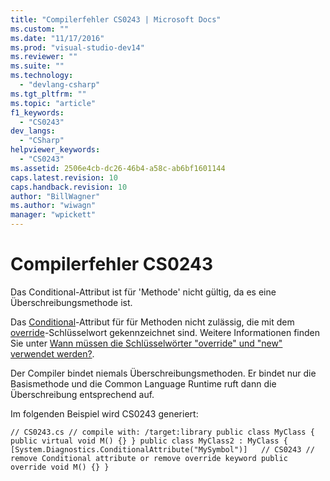 ```yaml
---
title: "Compilerfehler CS0243 | Microsoft Docs"
ms.custom: ""
ms.date: "11/17/2016"
ms.prod: "visual-studio-dev14"
ms.reviewer: ""
ms.suite: ""
ms.technology: 
  - "devlang-csharp"
ms.tgt_pltfrm: ""
ms.topic: "article"
f1_keywords: 
  - "CS0243"
dev_langs: 
  - "CSharp"
helpviewer_keywords: 
  - "CS0243"
ms.assetid: 2506e4cb-dc26-46b4-a58c-ab6bf1601144
caps.latest.revision: 10
caps.handback.revision: 10
author: "BillWagner"
ms.author: "wiwagn"
manager: "wpickett"
---
```

# Compilerfehler CS0243
Das Conditional\-Attribut ist für 'Methode' nicht gültig, da es eine Überschreibungsmethode ist.  
  
 Das [Conditional](http://msdn.microsoft.com/de-de/e1c4913b-74d0-421a-8a6d-c14b3f0e68fb)\-Attribut für für Methoden nicht zulässig, die mit dem [override](../../csharp/language-reference/keywords/override.md)\-Schlüsselwort gekennzeichnet sind. Weitere Informationen finden Sie unter [Wann müssen die Schlüsselwörter "override" und "new" verwendet werden?](../../csharp/programming-guide/classes-and-structs/knowing-when-to-use-override-and-new-keywords.md).  
  
 Der Compiler bindet niemals Überschreibungsmethoden. Er bindet nur die Basismethode und die Common Language Runtime ruft dann die Überschreibung entsprechend auf.  
  
 Im folgenden Beispiel wird CS0243 generiert:  
  
```  
// CS0243.cs // compile with: /target:library public class MyClass { public virtual void M() {} } public class MyClass2 : MyClass { [System.Diagnostics.ConditionalAttribute("MySymbol")]   // CS0243 // remove Conditional attribute or remove override keyword public override void M() {} }  
```